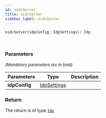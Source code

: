 ```yaml
---
id: oidcServer
title: oidcServer
sidebar_label: oidcServer
---
```


```tsx
oidcServer(idpConfig: IdpSettings): Idp
```
<br/>



### Parameters

<font size="2"><i>(Mandatory parameters are in bold)</i></font>

| Parameters | Type | Description |
| --------- | ---- | ----------- |
| **idpConfig** | [IdpSettings](/framework-api/interfaces/IdpSettings.md) |  |


### Return



The return is of type <code>[Idp](/framework-api/interfaces/Idp.md)</code>